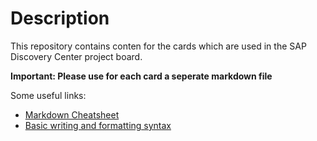 # Description

This repository contains conten for the cards which are used in the SAP Discovery Center project board.

**Important: Please use for each card a seperate markdown file**

Some useful links:

- [Markdown Cheatsheet](https://github.com/adam-p/markdown-here/wiki/Markdown-Cheatsheet)
- [Basic writing and formatting syntax](https://docs.github.com/en/get-started/writing-on-github/getting-started-with-writing-and-formatting-on-github/basic-writing-and-formatting-syntax)